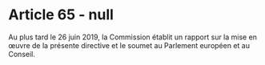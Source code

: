# Article 65 - null


Au plus tard le 26 juin 2019, la Commission établit un rapport sur la mise en œuvre de la présente directive et le soumet au Parlement européen et au Conseil.

